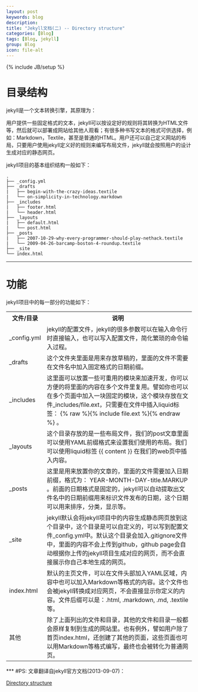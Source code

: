 ```yaml
---
layout: post
keywords: blog
description: 
title: "Jekyll文档(二) -- Directory structure"
categories: [Blog]
tags: [Blog, jekyll]
group: Blog
icon: file-alt
---
```

{% include JB/setup %}

# 目录结构

jekyll是一个文本转换引擎，其原理为：

用户提供一些固定格式的文本，jekyll可以按设定好的规则将其转换为HTML文件等，然后就可以部署成网站给其他人观看；有很多种书写文本的格式可供选择，例如：Markdown，Textile，甚至是普通的HTML。用户还可以自己定义网站的布局，只要用户使用jekyll定义好的规则来编写布局文件，jekyll就会按照用户的设计生成对应的静态网页。

<!--excerpt-->

jekyll项目的基本组织结构一般如下：

    .
    ├── _config.yml
    ├── _drafts
    |   ├── begin-with-the-crazy-ideas.textile
    |   └── on-simplicity-in-technology.markdown
    ├── _includes
    |   ├── footer.html
    |   └── header.html
    ├── _layouts
    |   ├── default.html
    |   └── post.html
    ├── _posts
    |   ├── 2007-10-29-why-every-programmer-should-play-nethack.textile
    |   └── 2009-04-26-barcamp-boston-4-roundup.textile
    ├── _site
    └── index.html
***
# 功能
jekyll项目中的每一部分的功能如下：

<table cellpadding="10">
  <tr>
    <th>文件/目录</th>
    <th>说明</th>
  </tr>
  <tr>
    <td>_config.yml</td>
    <td>jekyll的配置文件，jekyll的很多参数可以在输入命令行时直接输入，也可以写入配置文件，简化繁琐的命令输入过程。</td>
  </tr>
  <tr>
    <td>_drafts</td>
    <td>这个文件夹里面是用来存放草稿的，里面的文件不需要在文件名中加入固定格式的日期前缀。</td>
  </tr>
  <tr>
    <td>_includes</td>
    <td>这里面可以放置一些可重用的模块来加速开发，你可以方便的将里面的内容在多个文件里复用。譬如你也可以在多个页面中加入一块固定的模块，这个模块存放在文件_includes/file.ext，只需要在文件中插入liquid标签： {% raw %}{% include file.ext %}{% endraw %} 。</td>
  </tr>
  <tr>
    <td>_layouts</td>
    <td>这个目录存放的是一些布局文件，我们的post文章里面可以使用YAML前缀格式来设置我们使用的布局。我们可以使用liquid标签 {{ content }} 在我们的web页中插入内容。</td>
  </tr>
  <tr>
    <td>_posts</td>
    <td>这里是用来放置你的文章的，里面的文件需要加入日期前缀，格式为： YEAR-MONTH-DAY-title.MARKUP 。前面的日期格式是固定的，jekyll可以自动提取出文件名中的日期前缀用来标识文件发布的日期，这个日期可以用来排序，分类，显示等。</td>
  </tr>
  <tr>
    <td>_site</td>
    <td>jekyll默认会将jekyll项目中的内容生成静态网页放到这个目录中，这个目录是可以自定义的，可以写到配置文件_config.yml中。默认这个目录会加入.gitignore文件中，里面的内容不会上传到github，github page会自动根据你上传的jekyll项目生成对应的网页，而不会直接展示你自己本地生成的网页。</td>
  </tr>
  <tr>
    <td>index.html</td>
    <td>默认的主页文件，可以在文件头部加入YAML区域，内容中也可以加入Markdown等格式的内容。这个文件也会被jekyll转换成对应网页，不会直接显示你定义的内容。文件后缀可以是：.html, .markdown, .md, .textile 等。</td>
  </tr>
  <tr>
    <td>其他</td>
    <td>除了上面列出的文件和目录，其他的文件和目录一般都会原样复制到生成的网站里。也有例外，譬如用户除了首页index.html，还创建了其他的页面，这些页面也可以用Markdown等格式编写，最终也会被转化为普通网页。</td>
  </tr>
</table>
***
#PS:
文章翻译自jekyll官方文档(2013-09-07)：

[Directory structure](http://jekyllrb.com/docs/structure/)